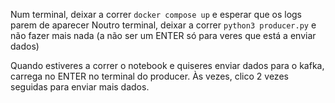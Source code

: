 Num terminal, deixar a correr `docker compose up` e esperar que os logs parem de aparecer
Noutro terminal, deixar a correr `python3 producer.py` e não fazer mais nada (a não ser um ENTER só para veres que está a enviar dados)

Quando estiveres a correr o notebook e quiseres enviar dados para o kafka, carrega no ENTER no terminal do producer. Às vezes, clico 2 vezes seguidas para enviar mais dados.